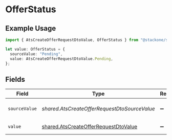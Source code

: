 # OfferStatus

## Example Usage

```typescript
import { AtsCreateOfferRequestDtoValue, OfferStatus } from "@stackone/stackone-client-ts/sdk/models/shared";

let value: OfferStatus = {
  sourceValue: "Pending",
  value: AtsCreateOfferRequestDtoValue.Pending,
};
```

## Fields

| Field                                                                                               | Type                                                                                                | Required                                                                                            | Description                                                                                         | Example                                                                                             |
| --------------------------------------------------------------------------------------------------- | --------------------------------------------------------------------------------------------------- | --------------------------------------------------------------------------------------------------- | --------------------------------------------------------------------------------------------------- | --------------------------------------------------------------------------------------------------- |
| `sourceValue`                                                                                       | *shared.AtsCreateOfferRequestDtoSourceValue*                                                        | :heavy_minus_sign:                                                                                  | The source value of the offer status.                                                               | Pending                                                                                             |
| `value`                                                                                             | [shared.AtsCreateOfferRequestDtoValue](../../../sdk/models/shared/atscreateofferrequestdtovalue.md) | :heavy_minus_sign:                                                                                  | The status of the offer.                                                                            | pending                                                                                             |